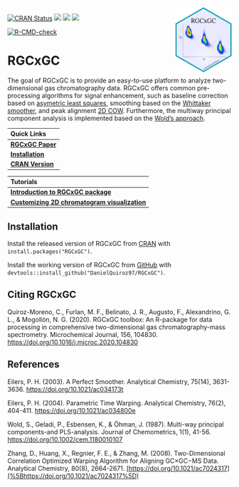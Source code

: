 
<!-- Place this tag in your head or just before your close body tag. -->
<script async defer src="https://buttons.github.io/buttons.js"></script>

<img src="vignettes/RGCxGC.png" alt="RGCxGC logo" align="right" width = "25%" height="25%"/>

<!-- README.md is generated from README.Rmd. Please edit that file -->
<!-- badges: start -->

[![CRAN
Status](http://www.r-pkg.org/badges/version/RGCxGC?color=yellow)](https://cran.r-project.org/package=RGCxGC)
[![](http://cranlogs.r-pkg.org/badges/grand-total/RGCxGC?color=orange)](https://cran.r-project.org/package=RGCxGC)
[![](http://cranlogs.r-pkg.org/badges/RGCxGC?color=blue)](https://cran.r-project.org/package=RGCxGC)
[![](http://cranlogs.r-pkg.org/badges/last-week/RGCxGC?color=green)](https://cran.r-project.org/package=RGCxGC)
<!-- Place this tag where you want the button to render. -->
[![R-CMD-check](https://github.com/DanielQuiroz97/RGCxGC/actions/workflows/R-CMD-check.yaml/badge.svg)](https://github.com/DanielQuiroz97/RGCxGC/actions/workflows/R-CMD-check.yaml)
<!-- badges: end -->

# RGCxGC

The goal of RGCxGC is to provide an easy-to-use platform to analyze
two-dimensional gas chromatography data. RGCxGC offers common
pre-processing algorithms for signal enhancement, such as baseline
correction based on [asymetric least
squares](https://pubs.acs.org/doi/abs/10.1021/ac034800e), smoothing
based on the [Whittaker
smoother](https://pubs.acs.org/doi/abs/10.1021/ac034173t), and peak
alignment [2D COW](https://pubs.acs.org/doi/abs/10.1021/ac7024317).
Furthermore, the multiway principal component analysis is implemented
based on the [Wold’s
approach](https://onlinelibrary.wiley.com/doi/abs/10.1002/cem.1180010107).

<!-- Links: start -->

| Quick Links                                                                                 |
|:--------------------------------------------------------------------------------------------|
| [**RGCxGC Paper**](https://www.sciencedirect.com/science/article/abs/pii/S0026265X20304914) |
| [**Installation**](https://github.com/DanielQuiroz97/RGCxGC#Installation)                   |
| [**CRAN Version**](https://cran.r-project.org/package=RGCxGC)                               |

| Tutorials                                                                                                                           |
|:------------------------------------------------------------------------------------------------------------------------------------|
| [**Introduction to RGCxGC package**](https://cran.r-project.org/web/packages/RGCxGC/vignettes/Explanation.html)                     |
| [**Customizing 2D chromatogram visualization**](https://cran.rstudio.com/web/packages/RGCxGC/vignettes/plotting_chromatograms.html) |

<!-- Links: end -->

## Installation

Install the released version of RGCxGC from
[CRAN](https://CRAN.R-project.org) with `install.packages("RGCxGC")`.

Install the working version of RGCxGC from [GitHub](https://github.com)
with `devtools::install_github("DanielQuiroz97/RGCxGC")`.

## Citing RGCxGC

Quiroz-Moreno, C., Furlan, M. F., Belinato, J. R., Augusto, F.,
Alexandrino, G. L., & Mogollón, N. G. (2020). RGCxGC toolbox: An
R-package for data processing in comprehensive two-dimensional gas
chromatography-mass spectrometry. Microchemical Journal, 156, 104830.
<https://doi.org/10.1016/j.microc.2020.104830>

## References

Eilers, P. H. (2003). A Perfect Smoother. Analytical Chemistry, 75(14),
3631-3636. <https://doi.org/10.1021/ac034173t>

Eilers, P. H. (2004). Parametric Time Warping. Analytical Chemistry,
76(2), 404-411. <https://doi.org/10.1021/ac034800e>

Wold, S., Geladi, P., Esbensen, K., & Öhman, J. (1987). Multi-way
principal components-and PLS-analysis. Journal of Chemometrics, 1(1),
41-56. <https://doi.org/10.1002/cem.1180010107>

Zhang, D., Huang, X., Regnier, F. E., & Zhang, M. (2008).
Two-Dimensional Correlation Optimized Warping Algorithm for Aligning
GC×GC−MS Data. Analytical Chemistry, 80(8), 2664-2671.
[https://doi.org/10.1021/ac7024317](%5Bhttps://doi.org/10.1021/ac7024317%5D)
